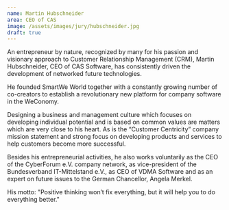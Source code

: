 ```yaml
---
name: Martin Hubschneider
area: CEO of CAS
image: /assets/images/jury/hubschneider.jpg
draft: true
---
```


An entrepreneur by nature, recognized by many for his passion and visionary approach to Customer Relationship Management (CRM), Martin Hubschneider, CEO of CAS Software, has consistently driven the development of networked future technologies.

He founded SmartWe World together with a constantly growing number of co-creators to establish a revolutionary new platform for company software in the WeConomy.

Designing a business and management culture which focuses on developing individual potential and is based on common values are matters which are very close to his heart. As is the “Customer Centricity” company mission statement and strong focus on developing products and services to help customers become more successful.

Besides his entrepreneurial activities, he also works voluntarily as the CEO of the CyberForum e.V. company network, as vice-president of the Bundesverband IT-Mittelstand e.V., as CEO of VDMA Software and as an expert on future issues to the German Chancellor, Angela Merkel.

His motto: "Positive thinking won’t fix everything, but it will help you to do everything better." 
